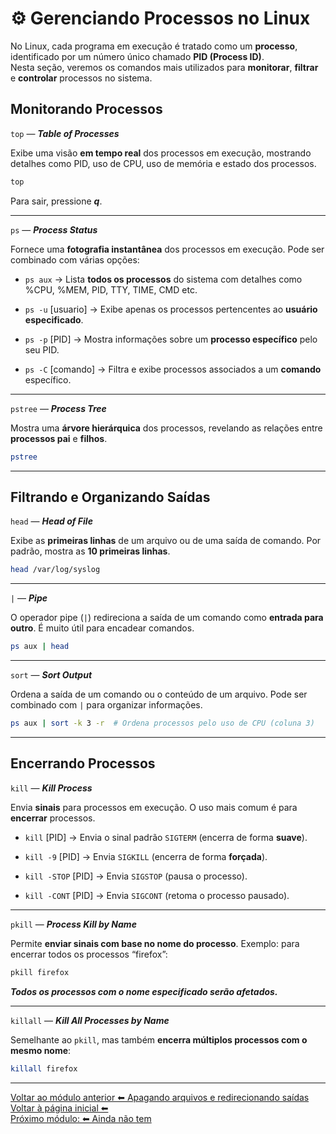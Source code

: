 # ⚙️ Gerenciando Processos no Linux

No Linux, cada programa em execução é tratado como um **processo**, identificado por um número único chamado **PID (Process ID)**.  
Nesta seção, veremos os comandos mais utilizados para **monitorar**, **filtrar** e **controlar** processos no sistema.  

## Monitorando Processos

`top` — ***Table of Processes***

Exibe uma visão **em tempo real** dos processos em execução, mostrando detalhes como PID, uso de CPU, uso de memória e estado dos processos.  
```bash
top
``` 

Para sair, pressione ***q***.  

---  
  
`ps` — ***Process Status***

Fornece uma **fotografia instantânea** dos processos em execução. Pode ser combinado com várias opções:

- `ps aux` → Lista **todos os processos** do sistema com detalhes como %CPU, %MEM, PID, TTY, TIME, CMD etc.

- `ps -u` [usuario] → Exibe apenas os processos pertencentes ao **usuário especificado**.

- `ps -p` [PID] → Mostra informações sobre um **processo específico** pelo seu PID.

- `ps -C` [comando] → Filtra e exibe processos associados a um **comando** específico.  

---  
  
`pstree` — ***Process Tree***

Mostra uma **árvore hierárquica** dos processos, revelando as relações entre **processos pai** e **filhos**.  
```bash
pstree
```  
  
---  
  
## Filtrando e Organizando Saídas  

`head` — ***Head of File***

Exibe as **primeiras linhas** de um arquivo ou de uma saída de comando.
Por padrão, mostra as **10 primeiras linhas**.  
```bash
head /var/log/syslog  
```  
---  
  
`|` — ***Pipe***  

O operador pipe (`|`) redireciona a saída de um comando como **entrada para outro**.
É muito útil para encadear comandos.
```bash
ps aux | head
```  
---  

`sort` — ***Sort Output***

Ordena a saída de um comando ou o conteúdo de um arquivo.
Pode ser combinado com `|` para organizar informações.
```bash
ps aux | sort -k 3 -r  # Ordena processos pelo uso de CPU (coluna 3)
```  
---  
  
## Encerrando Processos

`kill` — ***Kill Process***

Envia **sinais** para processos em execução.
O uso mais comum é para **encerrar** processos.

- `kill` [PID] → Envia o sinal padrão `SIGTERM` (encerra de forma **suave**).

- `kill -9` [PID] → Envia `SIGKILL` (encerra de forma **forçada**).

- `kill -STOP` [PID] → Envia `SIGSTOP` (pausa o processo).

- `kill -CONT` [PID] → Envia `SIGCONT` (retoma o processo pausado).  
  
---  
  
`pkill` — ***Process Kill by Name***

Permite **enviar sinais com base no nome do processo**.
Exemplo: para encerrar todos os processos “firefox”:
```bash
pkill firefox
```  
  
***Todos os processos com o nome especificado serão afetados.***  
  
---  
  
`killall` — ***Kill All Processes by Name***

Semelhante ao `pkill`, mas também **encerra múltiplos processos com o mesmo nome**:
```bash
killall firefox
```  
  
---  

[Voltar ao módulo anterior ⬅ Apagando arquivos e redirecionando saídas ](../apagando)  
[Voltar à página inicial ⬅ ](./)  
[Próximo módulo: ⬅ Ainda não tem]()   